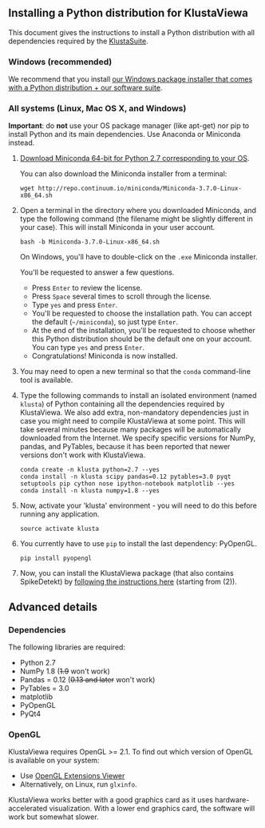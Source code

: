 
## Installing a Python distribution for KlustaViewa

This document gives the instructions to install a Python distribution with all dependencies required by the [KlustaSuite](https://github.com/klusta-team/example).



### Windows (recommended)

We recommend that you install [our Windows package installer that comes with a Python distribution + our software suite](https://github.com/klusta-team/example).



### All systems (Linux, Mac OS X, and Windows)

**Important**: do **not** use your OS package manager (like apt-get) nor pip to install Python and its main dependencies. Use Anaconda or Miniconda instead.

1. [Download Miniconda 64-bit for Python 2.7 corresponding to your OS](http://conda.pydata.org/miniconda.html).

    You can also download the Miniconda installer from a terminal:

    ```
    wget http://repo.continuum.io/miniconda/Miniconda-3.7.0-Linux-x86_64.sh
    ```

2. Open a terminal in the directory where you downloaded Miniconda, and type the following command (the filename might be slightly different in your case). This will install Miniconda in your user account.

    ```
    bash -b Miniconda-3.7.0-Linux-x86_64.sh
    ```

    On Windows, you'll have to double-click on the `.exe` Miniconda installer.

    You'll be requested to answer a few questions.

    * Press `Enter` to review the license.
    * Press `Space` several times to scroll through the license.
    * Type `yes` and press `Enter`.
    * You'll be requested to choose the installation path. You can accept the default (`~/miniconda`), so just type `Enter`.
    * At the end of the installation, you'll be requested to choose whether this Python distribution should be the default one on your account. You can type `yes` and press `Enter`.
    * Congratulations! Miniconda is now installed.

3. You may need to open a new terminal so that the `conda` command-line tool is available.

4. Type the following commands to install an isolated environment (named `klusta`) of Python containing all the dependencies required by KlustaViewa. We also add extra, non-mandatory dependencies just in case you might need to compile KlustaViewa at some point. This will take several minutes because many packages will be automatically downloaded from the Internet. We specify specific versions for NumPy, pandas, and PyTables, because it has been reported that newer versions don't work with KlustaViewa.

    ```
    conda create -n klusta python=2.7 --yes
    conda install -n klusta scipy pandas=0.12 pytables=3.0 pyqt setuptools pip cython nose ipython-notebook matplotlib --yes
    conda install -n klusta numpy=1.8 --yes
    ```
    
5. Now, activate your 'klusta' environment - you will need to do this before running any application.
    ```
    source activate klusta
    ```

6. You currently have to use `pip` to install the last dependency: PyOpenGL.

    ```
    pip install pyopengl
    ```

7. Now, you can install the KlustaViewa package (that also contains SpikeDetekt) by [following the instructions here](https://github.com/klusta-team/example#linux-and-mac-os-x) (starting from (2)).

## Advanced details

### Dependencies

The following libraries are required:

  * Python 2.7
  * NumPy 1.8 (~~1.9~~ won't work)
  * Pandas = 0.12 (~~0.13 and later~~ won't work)
  * PyTables = 3.0
  * matplotlib
  * PyOpenGL
  * PyQt4


### OpenGL

KlustaViewa requires OpenGL >= 2.1. To find out which version of OpenGL is available on your system:

  * Use [OpenGL Extensions Viewer](http://www.realtech-vr.com/glview/)
  * Alternatively, on Linux, run `glxinfo`.

KlustaViewa works better with a good graphics card as it uses hardware-accelerated visualization. With a lower end graphics card, the software will work but somewhat slower.
